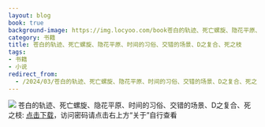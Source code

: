 ```yaml
---
layout: blog
book: true
background-image: https://img.locyoo.com/book苍白的轨迹、死亡螺旋、隐花平原、时间的习俗、交错的场景、D之复合、死之枝.jpg
category: 书籍
title: 苍白的轨迹、死亡螺旋、隐花平原、时间的习俗、交错的场景、D之复合、死之枝
tags:
- 书籍
- 小说
redirect_from:
  - /2024/03/苍白的轨迹、死亡螺旋、隐花平原、时间的习俗、交错的场景、D之复合、死之枝/
---
```

![](https://img.locyoo.com/book苍白的轨迹、死亡螺旋、隐花平原、时间的习俗、交错的场景、D之复合、死之枝.jpg)
苍白的轨迹、死亡螺旋、隐花平原、时间的习俗、交错的场景、D之复合、死之枝: <a name = "ref1" href="https://url18.ctfile.com/f/50983618-1268598193-a580dd?p=3619">点击下载</a>，访问密码请点击右上方“关于”自行查看